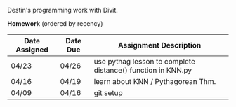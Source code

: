 Destin's programming work with Divit.

**Homework** (ordered by recency)

| Date Assigned | Date Due | Assignment Description |
|---------------|----------|------------------------|
| 04/23         | 04/26    | use pythag lesson to complete distance() function in KNN.py|
| 04/16         | 04/19    | learn about KNN / Pythagorean Thm.|
| 04/09         | 04/16    | git setup              |


